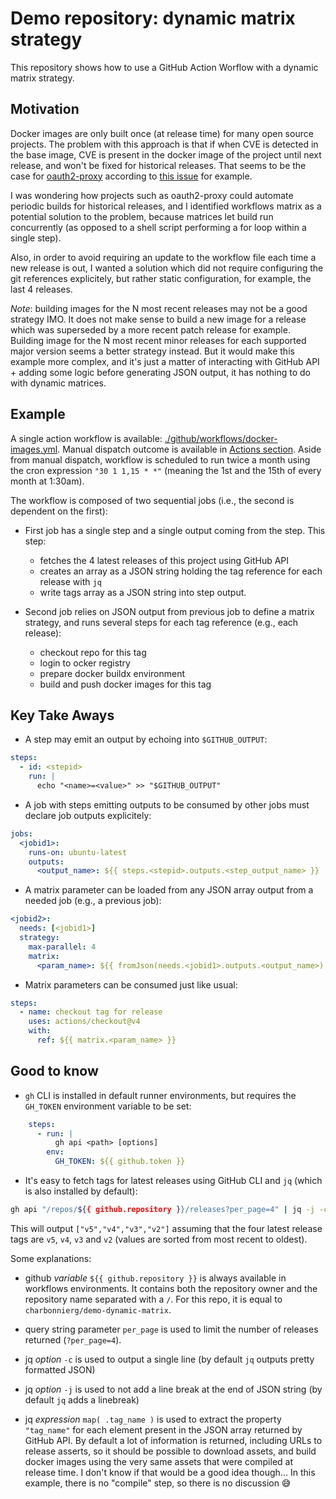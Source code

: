 # Demo repository: dynamic matrix strategy

This repository shows how to use a GitHub Action Worflow with a dynamic matrix strategy.

## Motivation

Docker images are only built once (at release time) for many open source projects. The problem with this approach is that if when CVE is detected in the base image, CVE is present in the docker image of the project until next release, and won't be fixed for historical releases. That seems to be the case for [oauth2-proxy](https://oauth2-proxy.github.io/oauth2-proxy/) according to [this issue](https://github.com/oauth2-proxy/oauth2-proxy/issues/2243) for example.

I was wondering how projects such as oauth2-proxy could automate periodic builds for historical releases, and I  identified workflows matrix as a potential solution to the problem, because matrices let build run concurrently (as opposed to a shell script performing a for loop within a single step).

Also, in order to avoid requiring an update to the workflow file each time a new release is out, I wanted a solution which did not require configuring the git references explicitely, but rather static configuration, for example, the last 4 releases.

*Note*: building images for the N most recent releases may not be a good strategy IMO. It does not make sense to build a new image for a release which was superseded by a more recent patch release for example. Building image for the N most recent minor releases for each supported major version seems a better strategy instead. But it would make this example more complex, and it's just a matter of interacting with GitHub API + adding some logic before generating JSON output, it has nothing to do with dynamic matrices.


## Example

A single action workflow is available: [./github/workflows/docker-images.yml](https://github.com/charbonnierg/demo-dynamic-matrix/blob/main/.github/workflows/docker-images.yml). Manual dispatch outcome is available in [Actions section](https://github.com/charbonnierg/demo-dynamic-matrix/actions/runs/6517850378). Aside from manual dispatch, workflow is scheduled to run twice a month using the cron expression `"30 1 1,15 * *"` (meaning the 1st and the 15th of every month at 1:30am).

The workflow is composed of two sequential jobs (i.e., the second is dependent on the first):

- First job has a single step and a single output coming from the step. This step:
  - fetches the 4 latest releases of this project using GitHub API
  - creates an array as a JSON string holding the tag reference for each release with `jq`
  - write tags array as a JSON string into step output.

- Second job relies on JSON output from previous job to define a matrix strategy, and runs several steps for each tag reference (e.g., each release):
  - checkout repo for this tag
  - login to ocker registry
  - prepare docker buildx environment
  - build and push docker images for this tag


## Key Take Aways

- A step may emit an output by echoing into `$GITHUB_OUTPUT`:

```yaml
steps:
  - id: <stepid>
    run: |
      echo "<name>=<value>" >> "$GITHUB_OUTPUT"
```

- A job with steps emitting outputs to be consumed by other jobs must declare job outputs explicitely:

```yaml
jobs:
  <jobid1>:
    runs-on: ubuntu-latest
    outputs:
      <output_name>: ${{ steps.<stepid>.outputs.<step_output_name> }}
```

- A matrix parameter can be loaded from any JSON array output from a needed job (e.g., a previous job):

```yaml
<jobid2>:
  needs: [<jobid1>]
  strategy:
    max-parallel: 4
    matrix:
      <param_name>: ${{ fromJson(needs.<jobid1>.outputs.<output_name>) }}
```

- Matrix parameters can be consumed just like usual:

```yaml
steps:
  - name: checkout tag for release
    uses: actions/checkout@v4
    with:
      ref: ${{ matrix.<param_name> }}
```

## Good to know

- `gh` CLI is installed in default runner environments, but requires the `GH_TOKEN` environment variable to be set:

```yaml
    steps:
      - run: |
          gh api <path> [options]
        env:
          GH_TOKEN: ${{ github.token }}
```

- It's easy to fetch tags for latest releases using GitHub CLI and `jq` (which is also installed by default):

```bash
gh api "/repos/${{ github.repository }}/releases?per_page=4" | jq -j -c "map( .tag_name )"
```

  This will output `["v5","v4","v3","v2"]` assuming that the four latest release tags are `v5`, `v4`, `v3` and `v2` (values are sorted from most recent to oldest).

  Some explanations:

  - github *variable* `${{ github.repository }}` is always available in workflows environments. It contains both the repository owner and the repository name separated with a `/`. For this repo, it is equal to `charbonnierg/demo-dynamic-matrix`.

  - query string parameter `per_page` is used to limit the number of releases returned (`?per_page=4`).  

  - jq *option* `-c` is used to output a single line (by default `jq` outputs pretty formatted JSON)

  - jq *option* `-j` is used to not add a line break at the end of JSON string (by default `jq` adds a linebreak)

  - jq *expression* `map( .tag_name )` is used to extract the property `"tag_name"` for each element present in the JSON array returned by GitHub API. By default a lot of information is returned, including URLs to release asserts, so it should be possible to download assets, and build docker images using the very same assets that were compiled at release time. I don't know if that would be a good idea though... In this example, there is no "compile" step, so there is no discussion 😅
